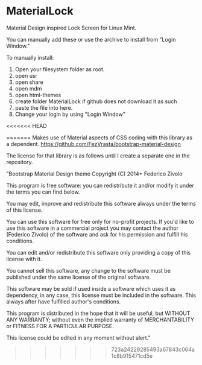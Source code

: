 # MaterialLock
Material Design inspired Lock Screen for Linux Mint. 


You can manually add these or use the archive to install from "Login Window."


To manually install:
1. Open your filesystem folder as root. 
2. open usr
3. open share
4. open mdm
5. open html-themes
6. create folder MaterialLock if github does not download it as such
7. paste the file into here. 
8. Change your login by using "Login Window"

<<<<<<< HEAD


=======
Makes use of Material aspects of CSS coding with this library as a dependent. 
https://github.com/FezVrasta/bootstrap-material-design

The license for that library is as follows until I create a separate one in the repository. 

"Bootstrap Material Design theme Copyright (C) 2014+ Federico Zivolo

This program is free software: you can redistribute it and/or modify it under the terms you can find below.

You may edit, improve and redistribute this software always under the terms of this license.

You can use this software for free only for no-profit projects. If you'd like to use this software in a commercial project you may contact the author (Federico Zivolo) of the software and ask for his permission and fulfill his conditions.

You can edit and/or redistribute this software only providing a copy of this license with it.

You cannot sell this software, any change to the software must be published under the same license of the original software.

This software may be sold if used inside a software which uses it as dependency, in any case, this license must be included in the software. This always after have fulfilled author's conditions.

This program is distributed in the hope that it will be useful, but WITHOUT ANY WARRANTY; without even the implied warranty of MERCHANTABILITY or FITNESS FOR A PARTICULAR PURPOSE.

This license could be edited in any moment without alert."
>>>>>>> 723a24229285493a67843c064a1c8b915471cd5e
